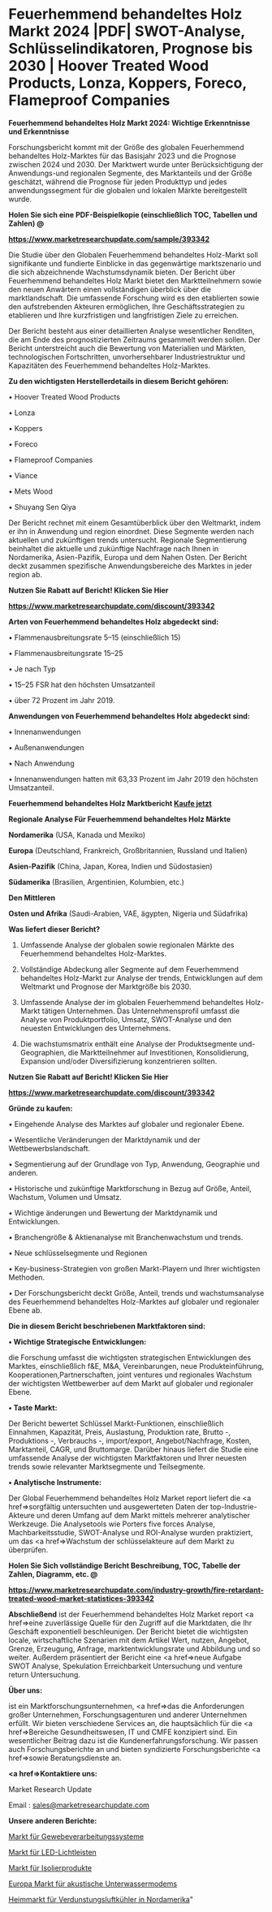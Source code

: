 # Feuerhemmend behandeltes Holz Markt 2024 |PDF| SWOT-Analyse, Schlüsselindikatoren, Prognose bis 2030 | Hoover Treated Wood Products, Lonza, Koppers, Foreco, Flameproof Companies

<strong>Feuerhemmend behandeltes Holz Markt 2024: Wichtige Erkenntnisse und Erkenntnisse</strong>

Forschungsbericht kommt mit der Größe des globalen Feuerhemmend behandeltes Holz-Marktes für das Basisjahr 2023 und die Prognose zwischen 2024 und 2030. Der Marktwert wurde unter Berücksichtigung der Anwendungs-und regionalen Segmente, des Marktanteils und der Größe geschätzt, während die Prognose für jeden Produkttyp und jedes anwendungssegment für die globalen und lokalen Märkte bereitgestellt wurde.



<strong>Holen Sie sich eine PDF-Beispielkopie (einschließlich TOC, Tabellen und Zahlen) @
</strong>

<strong><a href=https://www.marketresearchupdate.com/sample/393342>

<strong>https://www.marketresearchupdate.com/sample/393342</u></font></a></strong></strong>

Die Studie über den Globalen Feuerhemmend behandeltes Holz-Markt soll signifikante und fundierte Einblicke in das gegenwärtige marktszenario und die sich abzeichnende Wachstumsdynamik bieten. Der Bericht über Feuerhemmend behandeltes Holz Markt bietet den Marktteilnehmern sowie den neuen Anwärtern einen vollständigen überblick über die marktlandschaft. Die umfassende Forschung wird es den etablierten sowie den aufstrebenden Akteuren ermöglichen, Ihre Geschäftsstrategien zu etablieren und Ihre kurzfristigen und langfristigen Ziele zu erreichen.

Der Bericht besteht aus einer detaillierten Analyse wesentlicher Renditen, die am Ende des prognostizierten Zeitraums gesammelt werden sollen. Der Bericht unterstreicht auch die Bewertung von Materialien und Märkten, technologischen Fortschritten, unvorhersehbarer Industriestruktur und Kapazitäten des Feuerhemmend behandeltes Holz-Marktes.



<strong>Zu den wichtigsten Herstellerdetails in diesem Bericht gehören:</strong>

• Hoover Treated Wood Products

• Lonza

• Koppers

• Foreco

• Flameproof Companies

• Viance

• Mets Wood

• Shuyang Sen Qiya

Der Bericht rechnet mit einem Gesamtüberblick über den Weltmarkt, indem er ihn in Anwendung und region einordnet. Diese Segmente werden nach aktuellen und zukünftigen trends untersucht. Regionale Segmentierung beinhaltet die aktuelle und zukünftige Nachfrage nach Ihnen in Nordamerika, Asien-Pazifik, Europa und dem Nahen Osten. Der Bericht deckt zusammen spezifische Anwendungsbereiche des Marktes in jeder region ab.



<strong>Nutzen Sie Rabatt auf Bericht! Klicken Sie Hier
</strong>

<strong><a href=https://www.marketresearchupdate.com/discount/393342>https://www.marketresearchupdate.com/discount/393342</b></u></font></strong></a>



<strong>Arten von Feuerhemmend behandeltes Holz abgedeckt sind:</strong>

• Flammenausbreitungsrate 5–15 (einschließlich 15)

• Flammenausbreitungsrate 15–25

• Je nach Typ

• 15–25 FSR hat den höchsten Umsatzanteil

• über 72 Prozent im Jahr 2019.



<strong>Anwendungen von Feuerhemmend behandeltes Holz abgedeckt sind:</strong>

• Innenanwendungen

• Außenanwendungen

• Nach Anwendung

• Innenanwendungen hatten mit 63,33 Prozent im Jahr 2019 den höchsten Umsatzanteil.



<strong>Feuerhemmend behandeltes Holz Marktbericht <a href=https://www.marketresearchupdate.com/buynow/393342>Kaufe jetzt</a></strong>



<strong>Regionale Analyse Für Feuerhemmend behandeltes Holz Märkte</strong>



<strong>Nordamerika</strong> (USA, Kanada und Mexiko)



<strong>Europa</strong> (Deutschland, Frankreich, Großbritannien, Russland und Italien)



<strong>Asien-Pazifik</strong> (China, Japan, Korea, Indien und Südostasien)



<strong>Südamerika</strong> (Brasilien, Argentinien, Kolumbien, etc.)



<strong>Den Mittleren</strong> 

<strong>Osten und Afrika</strong> (Saudi-Arabien, VAE, ägypten, Nigeria und Südafrika)



<strong>Was liefert dieser Bericht?</strong>

1. Umfassende Analyse der globalen sowie regionalen Märkte des Feuerhemmend behandeltes Holz-Marktes.

2. Vollständige Abdeckung aller Segmente auf dem Feuerhemmend behandeltes Holz-Markt zur Analyse der trends, Entwicklungen auf dem Weltmarkt und Prognose der Marktgröße bis 2030.

3. Umfassende Analyse der im globalen Feuerhemmend behandeltes Holz-Markt tätigen Unternehmen. Das Unternehmensprofil umfasst die Analyse von Produktportfolio, Umsatz, SWOT-Analyse und den neuesten Entwicklungen des Unternehmens.

4. Die wachstumsmatrix enthält eine Analyse der Produktsegmente und-Geographien, die Marktteilnehmer auf Investitionen, Konsolidierung, Expansion und/oder Diversifizierung konzentrieren sollten.



<strong>Nutzen Sie Rabatt auf Bericht! Klicken Sie Hier
</strong>

<strong><a href=https://www.marketresearchupdate.com/discount/393342>https://www.marketresearchupdate.com/discount/393342</b></u></font></strong></a>



<strong>Gründe zu kaufen:</strong>

• Eingehende Analyse des Marktes auf globaler und regionaler Ebene.

• Wesentliche Veränderungen der Marktdynamik und der Wettbewerbslandschaft.

• Segmentierung auf der Grundlage von Typ, Anwendung, Geographie und anderen.

• Historische und zukünftige Marktforschung in Bezug auf Größe, Anteil, Wachstum, Volumen und Umsatz.

• Wichtige änderungen und Bewertung der Marktdynamik und Entwicklungen.

• Branchengröße &amp; Aktienanalyse mit Branchenwachstum und trends.

• Neue schlüsselsegmente und Regionen

• Key-business-Strategien von großen Markt-Playern und Ihrer wichtigsten Methoden.

• Der Forschungsbericht deckt Größe, Anteil, trends und wachstumsanalyse des Feuerhemmend behandeltes Holz-Marktes auf globaler und regionaler Ebene ab.



<strong>Die in diesem Bericht beschriebenen Marktfaktoren sind:</strong>



<strong>• Wichtige Strategische Entwicklungen:</strong>

die Forschung umfasst die wichtigsten strategischen Entwicklungen des Marktes, einschließlich f&amp;E, M&amp;A, Vereinbarungen, neue Produkteinführung, Kooperationen,Partnerschaften, joint ventures und regionales Wachstum der wichtigsten Wettbewerber auf dem Markt auf globaler und regionaler Ebene.



<strong>• Taste Markt:</strong>

Der Bericht bewertet Schlüssel Markt-Funktionen, einschließlich Einnahmen, Kapazität, Preis, Auslastung, Produktion rate, Brutto -, Produktions -, Verbrauchs -, import/export, Angebot/Nachfrage, Kosten, Marktanteil, CAGR, und Bruttomarge. Darüber hinaus liefert die Studie eine umfassende Analyse der wichtigsten Marktfaktoren und Ihrer neuesten trends sowie relevanter Marktsegmente und Teilsegmente.



<strong>• Analytische Instrumente:</strong>

Der Global Feuerhemmend behandeltes Holz Market report liefert die <a href=>sorgf</a>ältig untersuchten und ausgewerteten Daten der top-Industrie-Akteure und deren Umfang auf dem Markt mittels mehrerer analytischer Werkzeuge. Die Analysetools wie Porters five forces Analyse, Machbarkeitsstudie, SWOT-Analyse und ROI-Analyse wurden praktiziert, um das <a href=>Wachstum</a> der schlüsselakteure auf dem Markt zu überprüfen.



<strong>Holen Sie Sich vollständige Bericht Beschreibung, TOC, Tabelle der Zahlen, Diagramm, etc. @ </strong>

<strong><a href=https://www.marketresearchupdate.com/industry-growth/fire-retardant-treated-wood-market-statistices-393342>https://www.marketresearchupdate.com/industry-growth/fire-retardant-treated-wood-market-statistices-393342</a></font></strong>



<strong>Abschließend</strong> ist der Feuerhemmend behandeltes Holz Market report <a href=>eine</a> zuverlässige Quelle für den Zugriff auf die Marktdaten, die Ihr Geschäft exponentiell beschleunigen. Der Bericht bietet die wichtigsten locale, wirtschaftliche Szenarien mit dem Artikel Wert, nutzen, Angebot, Grenze, Erzeugung, Anfrage, marktentwicklungsrate und Abbildung und so weiter. Außerdem präsentiert der Bericht eine <a href=>neue</a> Aufgabe SWOT Analyse, Spekulation Erreichbarkeit Untersuchung und venture return Untersuchung.



<strong>Über uns:</strong>

 ist ein Marktforschungsunternehmen, <a href=>das</a> die Anforderungen großer Unternehmen, Forschungsagenturen und anderer Unternehmen erfüllt. Wir bieten verschiedene Services an, die hauptsächlich für die <a href=>Bereiche</a> Gesundheitswesen, IT und CMFE konzipiert sind. Ein wesentlicher Beitrag dazu ist die Kundenerfahrungsforschung. Wir passen auch Forschungsberichte an und bieten syndizierte Forschungsberichte <a href=>sowie</a> Beratungsdienste an.



<strong><a href=>Kontaktiere uns:</a></strong>

Market Research Update

Email : sales@marketresearchupdate.com



<strong>Unsere anderen Berichte:</strong>

<a href=https://www.linkedin.com/pulse/tissue-processing-systems-market-2023>Markt für Gewebeverarbeitungssysteme</a>

<a href=https://www.linkedin.com/pulse/led-light-bar-market-report-2023-top-company>Markt für LED-Lichtleisten</a>

<a href=https://www.linkedin.com/pulse/insulation-products-market-outlooks-2023-size>Markt für Isolierprodukte</a>

<a href=https://www.linkedin.com/pulse/europe-underwater-acoustic-modems-market-2023>Europa Markt für akustische Unterwassermodems</a>

<a href=https://www.linkedin.com/pulse/north-america-evaporative-air-cooler-home-market-2023>Heimmarkt für Verdunstungsluftkühler in Nordamerika</a>"

